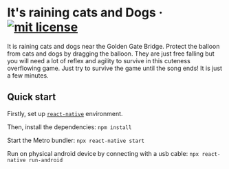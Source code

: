 # It's raining cats and Dogs &middot; [![mit license](https://img.shields.io/badge/license-MIT-50CB22.svg)](https://opensource.org/licenses/MIT)

It is raining cats and dogs near the Golden Gate Bridge. Protect the
balloon from cats and dogs by dragging the balloon. They are just free
falling but you will need a lot of reflex and agility to survive in
this cuteness overflowing game. Just try to survive the game until the
song ends! It is just a few minutes.

## Quick start


Firstly, set up [`react-native`](https://reactnative.dev/docs/environment-setup) environment.

Then, install the dependencies:
`npm install`

Start the Metro bundler:
`npx react-native start`

Run on physical android device by connecting with a usb cable:
`npx react-native run-android`
